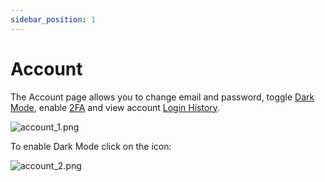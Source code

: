 ```yaml
---
sidebar_position: 1
---
```


# Account

The Account page allows you to change email and password, toggle [Dark Mode](/docs/panel/dashboard/dark-mode), enable [2FA](/docs/panel/account/2fa) and view account [Login History](docs/panel/account/login_history).

![account_1.png](/img/panel/v1/account/account_1.png)

To enable Dark Mode click on the icon:

![account_2.png](/img/panel/v1/account/account_2.png)
